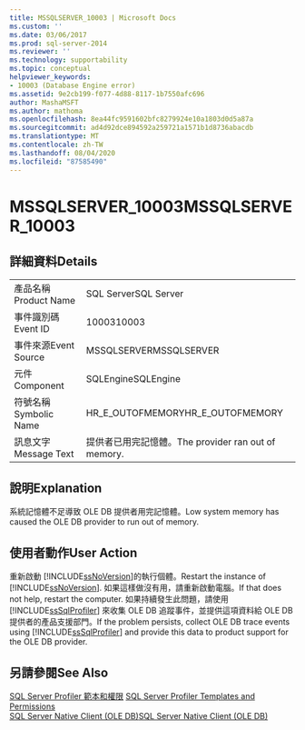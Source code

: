 ```yaml
---
title: MSSQLSERVER_10003 | Microsoft Docs
ms.custom: ''
ms.date: 03/06/2017
ms.prod: sql-server-2014
ms.reviewer: ''
ms.technology: supportability
ms.topic: conceptual
helpviewer_keywords:
- 10003 (Database Engine error)
ms.assetid: 9e2cb199-f077-4d88-8117-1b7550afc696
author: MashaMSFT
ms.author: mathoma
ms.openlocfilehash: 8ea44fc9591602bfc8279924e10a1803d0d5a87a
ms.sourcegitcommit: ad4d92dce894592a259721a1571b1d8736abacdb
ms.translationtype: MT
ms.contentlocale: zh-TW
ms.lasthandoff: 08/04/2020
ms.locfileid: "87585490"
---
```

# <a name="mssqlserver_10003"></a><span data-ttu-id="d907e-102">MSSQLSERVER_10003</span><span class="sxs-lookup"><span data-stu-id="d907e-102">MSSQLSERVER_10003</span></span>
    
## <a name="details"></a><span data-ttu-id="d907e-103">詳細資料</span><span class="sxs-lookup"><span data-stu-id="d907e-103">Details</span></span>  
  
|||  
|-|-|  
|<span data-ttu-id="d907e-104">產品名稱</span><span class="sxs-lookup"><span data-stu-id="d907e-104">Product Name</span></span>|<span data-ttu-id="d907e-105">SQL Server</span><span class="sxs-lookup"><span data-stu-id="d907e-105">SQL Server</span></span>|  
|<span data-ttu-id="d907e-106">事件識別碼</span><span class="sxs-lookup"><span data-stu-id="d907e-106">Event ID</span></span>|<span data-ttu-id="d907e-107">10003</span><span class="sxs-lookup"><span data-stu-id="d907e-107">10003</span></span>|  
|<span data-ttu-id="d907e-108">事件來源</span><span class="sxs-lookup"><span data-stu-id="d907e-108">Event Source</span></span>|<span data-ttu-id="d907e-109">MSSQLSERVER</span><span class="sxs-lookup"><span data-stu-id="d907e-109">MSSQLSERVER</span></span>|  
|<span data-ttu-id="d907e-110">元件</span><span class="sxs-lookup"><span data-stu-id="d907e-110">Component</span></span>|<span data-ttu-id="d907e-111">SQLEngine</span><span class="sxs-lookup"><span data-stu-id="d907e-111">SQLEngine</span></span>|  
|<span data-ttu-id="d907e-112">符號名稱</span><span class="sxs-lookup"><span data-stu-id="d907e-112">Symbolic Name</span></span>|<span data-ttu-id="d907e-113">HR_E_OUTOFMEMORY</span><span class="sxs-lookup"><span data-stu-id="d907e-113">HR_E_OUTOFMEMORY</span></span>|  
|<span data-ttu-id="d907e-114">訊息文字</span><span class="sxs-lookup"><span data-stu-id="d907e-114">Message Text</span></span>|<span data-ttu-id="d907e-115">提供者已用完記憶體。</span><span class="sxs-lookup"><span data-stu-id="d907e-115">The provider ran out of memory.</span></span>|  
  
## <a name="explanation"></a><span data-ttu-id="d907e-116">說明</span><span class="sxs-lookup"><span data-stu-id="d907e-116">Explanation</span></span>  
 <span data-ttu-id="d907e-117">系統記憶體不足導致 OLE DB 提供者用完記憶體。</span><span class="sxs-lookup"><span data-stu-id="d907e-117">Low system memory has caused the OLE DB provider to run out of memory.</span></span>  
  
## <a name="user-action"></a><span data-ttu-id="d907e-118">使用者動作</span><span class="sxs-lookup"><span data-stu-id="d907e-118">User Action</span></span>  
 <span data-ttu-id="d907e-119">重新啟動 [!INCLUDE[ssNoVersion](../../includes/ssnoversion-md.md)]的執行個體。</span><span class="sxs-lookup"><span data-stu-id="d907e-119">Restart the instance of [!INCLUDE[ssNoVersion](../../includes/ssnoversion-md.md)].</span></span> <span data-ttu-id="d907e-120">如果這樣做沒有用，請重新啟動電腦。</span><span class="sxs-lookup"><span data-stu-id="d907e-120">If that does not help, restart the computer.</span></span> <span data-ttu-id="d907e-121">如果持續發生此問題，請使用 [!INCLUDE[ssSqlProfiler](../../includes/sssqlprofiler-md.md)] 來收集 OLE DB 追蹤事件，並提供這項資料給 OLE DB 提供者的產品支援部門。</span><span class="sxs-lookup"><span data-stu-id="d907e-121">If the problem persists, collect OLE DB trace events using [!INCLUDE[ssSqlProfiler](../../includes/sssqlprofiler-md.md)] and provide this data to product support for the OLE DB provider.</span></span>  
  
## <a name="see-also"></a><span data-ttu-id="d907e-122">另請參閱</span><span class="sxs-lookup"><span data-stu-id="d907e-122">See Also</span></span>  
 <span data-ttu-id="d907e-123">[SQL Server Profiler 範本和權限](../../tools/sql-server-profiler/sql-server-profiler-templates-and-permissions.md) </span><span class="sxs-lookup"><span data-stu-id="d907e-123">[SQL Server Profiler Templates and Permissions](../../tools/sql-server-profiler/sql-server-profiler-templates-and-permissions.md) </span></span>  
 [<span data-ttu-id="d907e-124">SQL Server Native Client &#40;OLE DB&#41;</span><span class="sxs-lookup"><span data-stu-id="d907e-124">SQL Server Native Client &#40;OLE DB&#41;</span></span>](../native-client/ole-db/sql-server-native-client-ole-db.md)  
  
  

